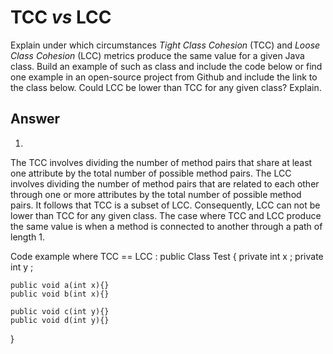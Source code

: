 # TCC *vs* LCC

Explain under which circumstances *Tight Class Cohesion* (TCC) and *Loose Class Cohesion* (LCC) metrics produce the same value for a given Java class. Build an example of such as class and include the code below or find one example in an open-source project from Github and include the link to the class below. Could LCC be lower than TCC for any given class? Explain.

## Answer

1.
The TCC involves dividing the number of method pairs that share at least one attribute by the total number of possible method pairs.
The LCC involves dividing the number of method pairs that are related to each other through one or more attributes by the total number of possible method pairs.
It follows that TCC is a subset of LCC. Consequently, LCC can not be lower than TCC for any given class.
The case where TCC and LCC produce the same value is when a method is connected to another through a path of length 1.

Code example where TCC == LCC :
public Class Test {
private int x ;
private int y ;

    public void a(int x){}
    public void b(int x){}
    
    public void c(int y){}
    public void d(int y){}
}
